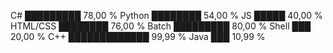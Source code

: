 C#        █████████     78,00 %
Python    ████████      54,00 %
JS        █████         40,00 %
HTML/CSS  ████████      76,00 %
Batch     █████████     80,00 %
Shell     ███           20,00 %
C++       █████████████ 99,99 %
Java      ███           10,99 %
